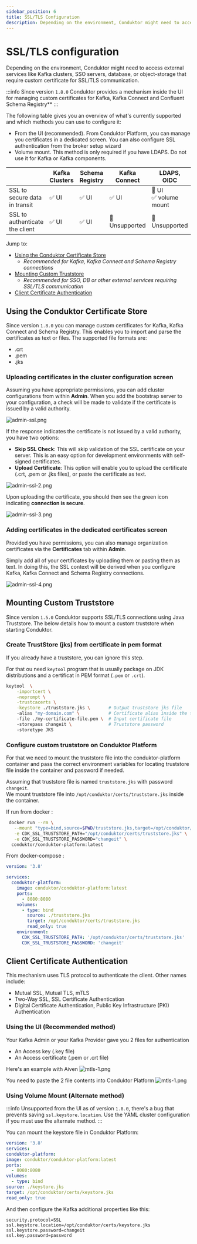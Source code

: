 ```yaml
---
sidebar_position: 6
title: SSL/TLS Configuration
description: Depending on the environment, Conduktor might need to access external services like Kafka clusters, SSO servers, database, or object-storage that require custom certificate for SSL/TLS communication.
---
```


# SSL/TLS configuration

Depending on the environment, Conduktor might need to access external services like Kafka clusters, SSO servers, database, or object-storage that require custom certificate for SSL/TLS communication.

:::info
Since version `1.8.0` Conduktor provides a mechanism inside the UI for managing custom certificates for Kafka, Kafka Connect and Confluent Schema Registry\*\*
:::

The following table gives you an overview of what's currently supported and which methods you can use to configure it:

- From the UI (recommended). From Conduktor Platform, you can manage you certificates in a dedicated screen. You can also configure SSL authentication from the broker setup wizard
- Volume mount. This method is only required if you have LDAPS. Do not use it for Kafka or Kafka components.

|                                | Kafka Clusters | Schema Registry | Kafka Connect |  LDAPS, OIDC               |
| ---------------- |----------------|----------------| ---------------- | ---------------- |
| SSL to secure data in transit  | ✅ UI           | ✅ UI            | ✅ UI                       | 🚫 UI<br/>✅ volume mount |
| SSL to authenticate the client | ✅ UI           | ✅ UI            | 🚫 Unsupported              | 🚫 Unsupported            |

Jump to:

- [Using the Conduktor Certificate Store](#using-the-conduktor-certificate-store)
  - _Recommended for Kafka, Kafka Connect and Schema Registry connections_
- [Mounting Custom Truststore](#mounting-custom-truststore)
  - _Recommended for SSO, DB or other external services requiring SSL/TLS communication_
- [Client Certificate Authentication](#client-certificate-authentication)

## Using the Conduktor Certificate Store

Since version `1.8.0` you can manage custom certificates for Kafka, Kafka Connect and Schema Registry. This enables you to import and parse the certificates as text or files. The supported file formats are:

- .crt
- .pem
- .jks

### Uploading certificates in the cluster configuration screen

Assuming you have appropriate permissions, you can add cluster configurations from within **Admin**. When you add the bootstrap server to your configuration, a check will be made to validate if the certificate is issued by a valid authority.

![admin-ssl.png](/img/admin/admin-ssl.png)

If the response indicates the certificate is not issued by a valid authority, you have two options:

- **Skip SSL Check**: This will skip validation of the SSL certificate on your server. This is an easy option for development environments with self-signed certificates.
- **Upload Certificate**: This option will enable you to upload the certificate (.crt, .pem or .jks files), or paste the certificate as text.

![admin-ssl-2.png](/img/admin/admin-ssl-2.png)

Upon uploading the certificate, you should then see the green icon indicating **connection is secure**.

![admin-ssl-3.png](/img/admin/admin-ssl-3.png)

### Adding certificates in the dedicated certificates screen

Provided you have permissions, you can also manage organization certificates via the **Certificates** tab within **Admin**.

Simply add all of your certificates by uploading them or pasting them as text. In doing this, the SSL context will be derived when you configure Kafka, Kafka Connect and Schema Registry connections.

![admin-ssl-4.png](/img/admin/admin-ssl-4.png)

## Mounting Custom Truststore

Since version `1.5.0` Conduktor supports SSL/TLS connections using Java Truststore. The below details how to mount a custom truststore when starting Conduktor.

### Create TrustStore (jks) from certificate in pem format

If you already have a truststore, you can ignore this step.

For that ou need `keytool` program that is usually package on JDK distributions and a certificat in PEM format (`.pem` or `.crt`).

```bash
keytool  \
    -importcert \
    -noprompt \
    -trustcacerts \
    -keystore ./truststore.jks \       # Output truststore jks file
    -alias "my-domain.com" \           # Certificate alias inside the truststore (usually the certificate subject)
    -file ./my-certificate-file.pem \  # Input certificate file
    -storepass changeit \              # Truststore password
    -storetype JKS
```

### Configure custom truststore on Conduktor Platform

For that we need to mount the truststore file into the conduktor-platform container and pass the correct environment variables
for locating truststore file inside the container and password if needed.

Assuming that truststore file is named `truststore.jks` with password `changeit`.  
We mount truststore file into `/opt/conduktor/certs/truststore.jks` inside the container.

If run from docker :

```bash
 docker run --rm \
   --mount "type=bind,source=$PWD/truststore.jks,target=/opt/conduktor/certs/truststore.jks" \
   -e CDK_SSL_TRUSTSTORE_PATH="/opt/conduktor/certs/truststore.jks" \
   -e CDK_SSL_TRUSTSTORE_PASSWORD="changeit" \
  conduktor/conduktor-platform:latest
```

From docker-compose :

```yaml
version: '3.8'

services:
  conduktor-platform:
    image: conduktor/conduktor-platform:latest
    ports:
      - 8080:8080
    volumes:
      - type: bind
        source: ./truststore.jks
        target: /opt/conduktor/certs/truststore.jks
        read_only: true
    environment:
      CDK_SSL_TRUSTSTORE_PATH: '/opt/conduktor/certs/truststore.jks'
      CDK_SSL_TRUSTSTORE_PASSWORD: 'changeit'
```

## Client Certificate Authentication

This mechanism uses TLS protocol to authenticate the client.
Other names include:

- Mutual SSL, Mutual TLS, mTLS
- Two-Way SSL, SSL Certificate Authentication
- Digital Certificate Authentication, Public Key Infrastructure (PKI) Authentication

### Using the UI (Recommended method)

Your Kafka Admin or your Kafka Provider gave you 2 files for authentication

- An Access key (.key file)
- An Access certificate (.pem or .crt file)

Here's an example with Aiven
![mtls-1.png](assets/mtls-1.png)

You need to paste the 2 file contents into Conduktor Platform
![mtls-1.png](assets/mtls-2.png)

### Using Volume Mount (Alternate method)

:::info
Unsupported from the UI as of version `1.8.0`, there's a bug that prevents saving `ssl.keystore.location`. Use the YAML cluster configuration if you must use the alternate method.
:::

You can mount the keystore file in Conduktor Platform:

```yaml
version: '3.8'
services:
conduktor-platform:
image: conduktor/conduktor-platform:latest
ports:
  - 8080:8080
volumes:
  - type: bind
source: ./keystore.jks
target: /opt/conduktor/certs/keystore.jks
read_only: true
```

And then configure the Kafka additional properties like this:

```properties
security.protocol=SSL
ssl.keystore.location=/opt/conduktor/certs/keystore.jks
ssl.keystore.password=changeit
ssl.key.password=password
```
